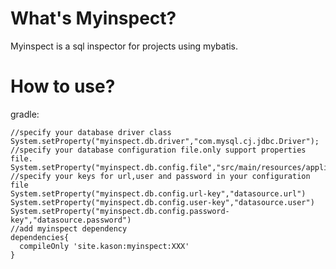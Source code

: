 # What's Myinspect?

Myinspect is a sql inspector for projects using mybatis.

# How to use?

gradle:

    //specify your database driver class
    System.setProperty("myinspect.db.driver","com.mysql.cj.jdbc.Driver");
    //specify your database configuration file.only support properties file.
    System.setProperty("myinspect.db.config.file","src/main/resources/application.properties")
    //specify your keys for url,user and password in your configuration file
    System.setProperty("myinspect.db.config.url-key","datasource.url")
    System.setProperty("myinspect.db.config.user-key","datasource.user")
    System.setProperty("myinspect.db.config.password-key","datasource.password")
    //add myinspect dependency
    dependencies{
      compileOnly 'site.kason:myinspect:XXX'
    }
